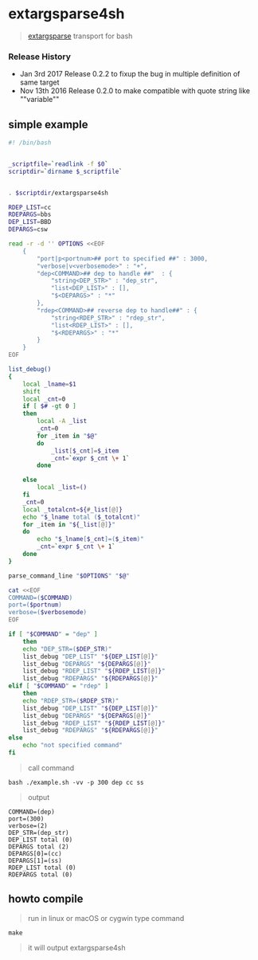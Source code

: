 # extargsparse4sh
> [extargsparse](https://github.com/jeppeter/extargsparse) transport for bash

### Release History
* Jan 3rd 2017 Release 0.2.2 to fixup the bug in multiple definition of same target
* Nov 13th 2016 Release 0.2.0 to make compatible with quote string like "\"variable\""

## simple example

```bash
#! /bin/bash


_scriptfile=`readlink -f $0`
scriptdir=`dirname $_scriptfile`


. $scriptdir/extargsparse4sh

RDEP_LIST=cc
RDEPARGS=bbs
DEP_LIST=BBD
DEPARGS=csw

read -r -d '' OPTIONS <<EOF
    {
        "port|p<portnum>## port to specified ##" : 3000,
        "verbose|v<verbosemode>" : "+",
        "dep<COMMAND>## dep to handle ##"  : {
            "string<DEP_STR>" : "dep_str",
            "list<DEP_LIST>" : [],
            "$<DEPARGS>" : "*"
        },
        "rdep<COMMAND>## reverse dep to handle##" : {
            "string<RDEP_STR>" : "rdep_str",
            "list<RDEP_LIST>" : [],
            "$<RDEPARGS>" : "*"
        }
    }
EOF

list_debug()
{
    local _lname=$1
    shift
    local _cnt=0
    if [ $# -gt 0 ]
    then
        local -A _list
        _cnt=0
        for _item in "$@"
        do
            _list[$_cnt]=$_item
            _cnt=`expr $_cnt \+ 1`
        done

    else
        local _list=()
    fi
    _cnt=0
    local _totalcnt=${#_list[@]}
    echo "$_lname total ($_totalcnt)"
    for _item in "${_list[@]}"
    do
        echo "$_lname[$_cnt]=($_item)"
        _cnt=`expr $_cnt \+ 1`
    done
}

parse_command_line "$OPTIONS" "$@"

cat <<EOF
COMMAND=($COMMAND)
port=($portnum)
verbose=($verbosemode)
EOF

if [ "$COMMAND" = "dep" ]
    then
    echo "DEP_STR=($DEP_STR)"
    list_debug "DEP_LIST" "${DEP_LIST[@]}"
    list_debug "DEPARGS" "${DEPARGS[@]}"
    list_debug "RDEP_LIST" "${RDEP_LIST[@]}"
    list_debug "RDEPARGS" "${RDEPARGS[@]}"
elif [ "$COMMAND" = "rdep" ]
    then
    echo "RDEP_STR=($RDEP_STR)"
    list_debug "DEP_LIST" "${DEP_LIST[@]}"
    list_debug "DEPARGS" "${DEPARGS[@]}"
    list_debug "RDEP_LIST" "${RDEP_LIST[@]}"
    list_debug "RDEPARGS" "${RDEPARGS[@]}"
else
    echo "not specified command"
fi

```

> call command

```shell
bash ./example.sh -vv -p 300 dep cc ss
```

> output

```shell
COMMAND=(dep)
port=(300)
verbose=(2)
DEP_STR=(dep_str)
DEP_LIST total (0)
DEPARGS total (2)
DEPARGS[0]=(cc)
DEPARGS[1]=(ss)
RDEP_LIST total (0)
RDEPARGS total (0)
```

## howto compile 
> run in linux or macOS or cygwin 
> type command 

```shell
make
```

> it will output extargsparse4sh
